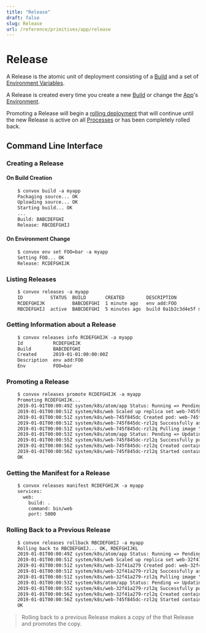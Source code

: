 ```yaml
---
title: "Release"
draft: false
slug: Release
url: /reference/primitives/app/release
---
```

# Release

A Release is the atomic unit of deployment consisting of a [Build](/reference/primitives/app/build) and a set of
[Environment Variables](/configuration/environment).

A Release is created every time you create a new [Build](/reference/primitives/app/build) or
change the [App](/reference/primitives/app)'s [Environment](/configuration/environment).

Promoting a Release will begin a [rolling deployment](/deployment/rolling-updates) that will continue
until the new Release is active on all [Processes](/reference/primitives/app/process) or
has been completely rolled back.

## Command Line Interface

### Creating a Release

#### On Build Creation
```html
    $ convox build -a myapp
    Packaging source... OK
    Uploading source... OK
    Starting build... OK
    ...
    Build: BABCDEFGHI
    Release: RBCDEFGHIJ
```
#### On Environment Change
```html
    $ convox env set FOO=bar -a myapp
    Setting FOO... OK
    Release: RCDEFGHIJK
```
### Listing Releases
```html
    $ convox releases -a myapp
    ID          STATUS  BUILD       CREATED        DESCRIPTION
    RCDEFGHIJK          BABCDEFGHI  1 minute ago   env add:FOO
    RBCDEFGHIJ  active  BABCDEFGHI  5 minutes ago  build 0a1b2c3d4e5f my commit message
```
### Getting Information about a Release
```html
    $ convox releases info RCDEFGHIJK -a myapp
    Id           RCDEFGHIJK
    Build        BABCDEFGHI
    Created      2019-01-01:00:00:00Z
    Description  env add:FOO
    Env          FOO=bar
```
### Promoting a Release
```html
    $ convox releases promote RCDEFGHIJK -a myapp
    Promoting RCDEFGHIJK...
    2019-01-01T00:00:49Z system/k8s/atom/app Status: Running => Pending
    2019-01-01T00:00:51Z system/k8s/web Scaled up replica set web-745f845dc to 1
    2019-01-01T00:00:51Z system/k8s/web-745f845dc Created pod: web-745f845dc-rzl2q
    2019-01-01T00:00:51Z system/k8s/web-745f845dc-rzl2q Successfully assigned convox-myapp/web-745f845dc-rzl2q to instance-0a1b2c3d4e5f
    2019-01-01T00:00:51Z system/k8s/web-745f845dc-rzl2q Pulling image "registry.host/convox/myapp:web.BABCDEFGHI"
    2019-01-01T00:00:53Z system/k8s/atom/app Status: Pending => Updating
    2019-01-01T00:00:55Z system/k8s/web-745f845dc-rzl2q Successfully pulled image "registry.host/convox/myapp:web.BABCDEFGHI"
    2019-01-01T00:00:56Z system/k8s/web-745f845dc-rzl2q Created container main
    2019-01-01T00:00:56Z system/k8s/web-745f845dc-rzl2q Started container main
    OK
```
### Getting the Manifest for a Release
```html
    $ convox releases manifest RCDEFGHIJK -a myapp
    services:
      web:
        build: .
        command: bin/web
        port: 5000
```
### Rolling Back to a Previous Release
```html
    $ convox releases rollback RBCDEFGHIJ -a myapp
    Rolling back to RBCDEFGHIJ... OK, RDEFGHIJKL
    2019-01-01T00:00:49Z system/k8s/atom/app Status: Running => Pending
    2019-01-01T00:00:51Z system/k8s/web Scaled up replica set web-32f41a279 to 1
    2019-01-01T00:00:51Z system/k8s/web-32f41a279 Created pod: web-32f41a279-rzl2q
    2019-01-01T00:00:51Z system/k8s/web-32f41a279-rzl2q Successfully assigned convox-myapp/web-32f41a279-rzl2q to instance-0a1b2c3d4e5f
    2019-01-01T00:00:51Z system/k8s/web-32f41a279-rzl2q Pulling image "registry.host/convox/myapp:web.BABCDEFGHI"
    2019-01-01T00:00:53Z system/k8s/atom/app Status: Pending => Updating
    2019-01-01T00:00:55Z system/k8s/web-32f41a279-rzl2q Successfully pulled image "registry.host/convox/myapp:web.BABCDEFGHI"
    2019-01-01T00:00:56Z system/k8s/web-32f41a279-rzl2q Created container main
    2019-01-01T00:00:56Z system/k8s/web-745f845dc-rzl2q Started container main
    OK
```
> Rolling back to a previous Release makes a copy of the that Release and promotes the copy.